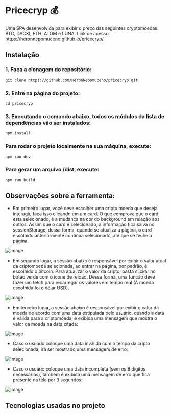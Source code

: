 # Pricecryp 💰

Uma SPA desenvolvida para exibir o preço das seguintes cryptomoedas: BTC, DACXI, ETH, ATOM e LUNA.
Link de acesso: https://heronnepomuceno.github.io/pricecryp/

## Instalação

### 1. Faça a clonagem do repositório:
```
git clone https://github.com/HeronNepomuceno/pricecryp.git
```

### 2. Entre na página do projeto:
```
cd pricecryp
```

### 3. Executando o comando abaixo, todos os módulos da lista de dependências vão ser instalados:
```
npm install
```

### Para rodar o projeto localmente na sua máquina, execute:
```
npm run dev
```

### Para gerar um arquivo /dist, execute:
```
npm run build
```

## Observações sobre a ferramenta:

- Em primeiro lugar, você deve escolher uma cripto moeda que deseja interagir, faça isso clicando em um card. O que comprova que o card esta selecionado, é a mudança na cor do background em relação aos outros. Assim que o card é selecionado, a informação fica salva no sessionStorage, dessa forma, quando se atualiza a página, o card escolhido anteriormente continua selecionado, até que se feche a página. 

![image](https://user-images.githubusercontent.com/67935408/172897810-f80022fe-0b0b-4f3c-b9ca-b411e2d0937b.png)

- Em segundo lugar, a sessão abaixo é responsável por exibir o valor atual da criptomoeda selecionada, ao entrar na página, por padrão, é escolhido o bitcoin. Para atualizar o valor da cripto, basta clickar no botão verde com o ícone de reload. Dessa forma, uma função deve fazer um fetch para recarregar os valores em tempo real (A moeda escolhida foi o dólar USD).

![image](https://user-images.githubusercontent.com/67935408/172898663-74522784-58f3-4fbd-bada-24bc4858cfd7.png)

- Em terceiro lugar, a sessão abaixo é responsável por exibir o valor da moeda de acordo com uma data estipulada pelo usuário, quando a data é válida para a criptomoeda, é exibida uma mensagem que mostra o valor da moeda na data citada:

![image](https://user-images.githubusercontent.com/67935408/172898904-27c3cfed-e45f-4a34-bed0-b0df3cb5d81b.png)

- Caso o usuário coloque uma data inválida com o tempo da cripto selecionada, irá ser mostrado uma mensagem de erro:

![image](https://user-images.githubusercontent.com/67935408/172899167-5e4fc5b2-b8eb-4ee0-83ea-5be0b7e8183a.png)

- Caso o usuário coloque uma data incompleta (sem os 8 dígitos necessários), também é exibida uma mensagem de erro que fica presente na tela por 3 segundos:

![image](https://user-images.githubusercontent.com/67935408/172899368-dbf4efed-432e-4212-bf06-cf1554b03bc2.png)


## Tecnologias usadas no projeto


